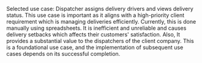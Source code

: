 Selected use case: Dispatcher assigns delivery drivers and views delivery status. This use case is important as it aligns with a high-priority client requirement which is managing deliveries efficiently. Currently, this is done manually using spreadsheets. It is inefficient and unreliable and causes delivery setbacks which affects their customers' satisfaction. Also, It provides a substantial value to the dispatchers of the client company. This is a foundational use case, and the implementation of subsequent use cases depends on its successful completion. 

